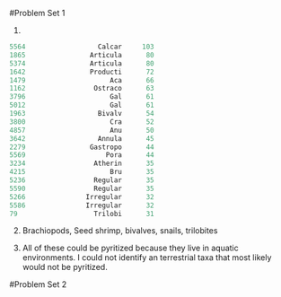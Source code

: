#Problem Set 1

1)
````R
5564                  Calcar     103
1865                Articula      80
5374                Articula      80
1642                Producti      72
1479                     Aca      66
1162                 Ostraco      63
3796                     Gal      61
5012                     Gal      61
1963                  Bivalv      54
3800                     Cra      52
4857                     Anu      50
3642                  Annula      45
2279                Gastropo      44
5569                    Pora      44
3234                 Atherin      35
4215                     Bru      35
5236                 Regular      35
5590                 Regular      35
5266               Irregular      32
5586               Irregular      32
79                   Trilobi      31
````
2) Brachiopods, Seed shrimp, bivalves, snails, trilobites

3) All of these could be pyritized because they live in aquatic environments. I could not identify an terrestrial taxa that most likely would not be pyritized.

#Problem Set 2

